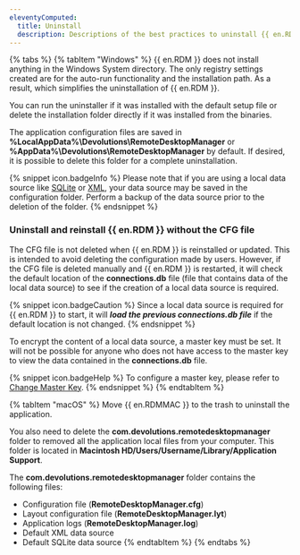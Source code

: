 ```yaml
---
eleventyComputed:
  title: Uninstall
  description: Descriptions of the best practices to uninstall {{ en.RDM }}
---
```

{% tabs %}
{% tabItem "Windows" %}
{{ en.RDM }} does not install anything in the Windows System directory. The only registry settings created are for the auto-run functionality and the installation path. As a result, which simplifies the uninstallation of {{ en.RDM }}.  

You can run the uninstaller if it was installed with the default setup file or delete the installation folder directly if it was installed from the binaries.  

The application configuration files are saved in **%LocalAppData%\Devolutions\RemoteDesktopManager** or **%AppData%\Devolutions\RemoteDesktopManager** by default. If desired, it is possible to delete this folder for a complete uninstallation.  

{% snippet icon.badgeInfo %} 
Please note that if you are using a local data source like [SQLite](/rdm/windows/data-sources/data-sources-types/sqlite/) or [XML](/rdm/windows/data-sources/data-sources-types/xml/), your data source may be saved in the configuration folder. Perform a backup of the data source prior to the deletion of the folder. 
{% endsnippet %}
 
### Uninstall and reinstall {{ en.RDM }} without the CFG file

The CFG file is not deleted when {{ en.RDM }} is reinstalled or updated. This is intended to avoid deleting the configuration made by users. However, if the CFG file is deleted manually and {{ en.RDM }} is restarted, it will check the default location of the **connections.db** file (file that contains data of the local data source) to see if the creation of a local data source is required. 

{% snippet icon.badgeCaution %}
Since a local data source is required for {{ en.RDM }} to start, it will ***load the previous connections.db file*** if the default location is not changed.
{% endsnippet %}  

To encrypt the content of a local data source, a master key must be set. It will not be possible for anyone who does not have access to the master key to view the data contained in the **connections.db** file.

{% snippet icon.badgeHelp %} 
To configure a master key, please refer to [Change Master Key](/rdm/windows/commands/file/change-master-key/). 
{% endsnippet %}
{% endtabItem %}

{% tabItem "macOS" %}
Move {{ en.RDMMAC }} to the trash to uninstall the application.  

You also need to delete the **com.devolutions.remotedesktopmanager** folder to removed all the application local files from your computer. This folder is located in **Macintosh HD/Users/Username/Library/Application Support**.  

The **com.devolutions.remotedesktopmanager** folder contains the following files:  

* Configuration file (**RemoteDesktopManager.cfg**) 
* Layout configuration file (**RemoteDesktopManager.lyt**) 
* Application logs (**RemoteDesktopManager.log**) 
* Default XML data source 
* Default SQLite data source
{% endtabItem %}
{% endtabs %}